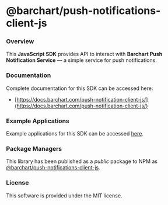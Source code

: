 # @barchart/push-notifications-client-js

### Overview

This **JavaScript SDK** provides API to interact with **Barchart Push Notification Service** — a simple service for push notifications.

### Documentation

Complete documentation for this SDK can be accessed here:

* [https://docs.barchart.com/push-notification-client-js/](https://docs.barchart.com/push-notification-client-js/)

### Example Applications

Example applications for this SDK can be accessed [here](./example).

### Package Managers

This library has been published as a _public_ package to NPM as [@barchart/push-notifications-client-js](https://www.npmjs.com/package/@barchart/push-notifications-client-js).

### License

This software is provided under the MIT license.

